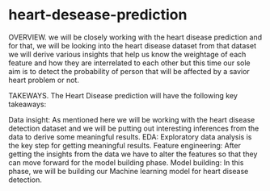# heart-desease-prediction

OVERVIEW.
we will be closely working with the heart disease prediction and for that, we will be looking into the heart disease dataset from that dataset we will derive various insights that help us know the weightage of each feature and how they are interrelated to each other but this time our sole aim is to detect the probability of person that will be affected by a savior heart problem or not.

TAKEWAYS.
The Heart Disease prediction will have the following key takeaways:

Data insight: As mentioned here we will be working with the heart disease detection dataset and we will be putting out interesting inferences from the data to derive some meaningful results.
EDA: Exploratory data analysis is the key step for getting meaningful results.
Feature engineering: After getting the insights from the data we have to alter the features so that they can move forward for the model building phase.
Model building: In this phase, we will be building our Machine learning model for heart disease detection.
















